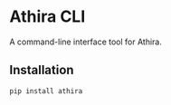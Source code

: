 # Athira CLI

A command-line interface tool for Athira.

## Installation

```bash
pip install athira

